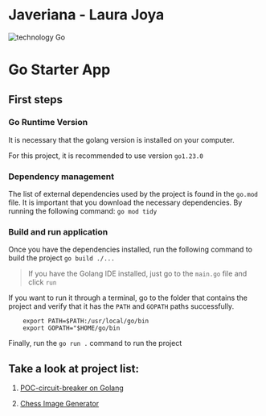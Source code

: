 # Javeriana - Laura Joya

![technology Go](https://img.shields.io/badge/technology-go-blue.svg)

# Go Starter App

## First steps

### Go Runtime Version

It is necessary that the golang version is installed on your computer.

For this project, it is recommended to use version `go1.23.0`

### Dependency management

The list of external dependencies used by the project is found in the `go.mod` file. 
It is important that you download the necessary dependencies. By running the following command: `go mod tidy`

### Build and run application

Once you have the dependencies installed, run the following command to build the project `go build ./...`

> If you have the Golang IDE installed, just go to the `main.go` file and click `run`


If you want to run it through a terminal, go to the folder that contains the project and verify that it has the `PATH` and `GOPATH` paths successfully.

```
    export PATH=$PATH:/usr/local/go/bin
    export GOPATH="$HOME/go/bin
```

Finally, run the `go run .` command to run the project

## Take a look at project list:

1. [POC-circuit-breaker on Golang](CircuitBreaker.md)

2. [Chess Image Generator](ChessImage.md)

